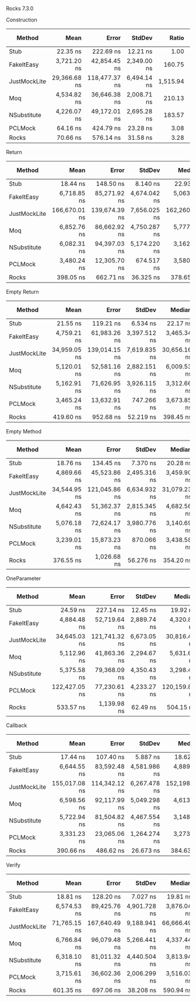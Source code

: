 Rocks 7.3.0

Construction 

| Method       | Mean         | Error         | StdDev      | Ratio    | RatioSD | Gen0   | Gen1   | Allocated | Alloc Ratio |
|------------- |-------------:|--------------:|------------:|---------:|--------:|-------:|-------:|----------:|------------:|
| Stub         |     22.35 ns |     222.69 ns |    12.21 ns |     1.00 |    0.00 |      - |      - |      24 B |        1.00 |
| FakeItEasy   |  3,721.20 ns |  42,854.45 ns | 2,349.00 ns |   160.75 |   15.97 | 0.6700 | 0.0100 |    2964 B |      123.50 |
| JustMockLite | 29,366.68 ns | 118,477.37 ns | 6,494.14 ns | 1,515.94 |  629.67 | 4.1500 |      - |   17389 B |      724.54 |
| Moq          |  4,534.82 ns |  36,646.38 ns | 2,008.71 ns |   210.13 |   44.06 | 0.4900 |      - |    2088 B |       87.00 |
| NSubstitute  |  4,226.07 ns |  49,172.01 ns | 2,695.28 ns |   183.57 |   17.47 | 1.2300 |      - |    5176 B |      215.67 |
| PCLMock      |     64.16 ns |     424.79 ns |    23.28 ns |     3.08 |    0.58 | 0.0300 |      - |     144 B |        6.00 |
| Rocks        |     70.66 ns |     576.14 ns |    31.58 ns |     3.28 |    0.33 | 0.0300 |      - |     144 B |        6.00 |

Return 

| Method       | Mean          | Error         | StdDev       | Median        | Ratio     | RatioSD  | Gen0   | Gen1   | Allocated | Alloc Ratio |
|------------- |--------------:|--------------:|-------------:|--------------:|----------:|---------:|-------:|-------:|----------:|------------:|
| Stub         |      18.44 ns |     148.50 ns |     8.140 ns |      22.93 ns |      1.00 |     0.00 |      - |      - |      24 B |        1.00 |
| FakeItEasy   |   6,718.85 ns |  85,271.92 ns | 4,674.042 ns |   5,063.88 ns |    360.89 |   153.90 | 1.1900 | 0.0100 |    5057 B |      210.71 |
| JustMockLite | 166,670.01 ns | 139,674.39 ns | 7,656.025 ns | 162,260.68 ns | 10,850.83 | 6,155.68 | 8.4500 | 0.0200 |   35306 B |    1,471.08 |
| Moq          |   6,852.76 ns |  86,662.92 ns | 4,750.287 ns |   5,777.26 ns |    358.40 |   147.23 | 0.9400 |      - |    3953 B |      164.71 |
| NSubstitute  |   6,082.31 ns |  94,397.03 ns | 5,174.220 ns |   3,162.29 ns |    332.07 |   195.17 | 1.8200 |      - |    7649 B |      318.71 |
| PCLMock      |   3,480.24 ns |  12,305.70 ns |   674.517 ns |   3,580.26 ns |    212.53 |    81.44 | 0.4400 |      - |    1872 B |       78.00 |
| Rocks        |     398.05 ns |     662.71 ns |    36.325 ns |     378.65 ns |     25.65 |    13.84 | 0.1600 |      - |     680 B |       28.33 |

Empty Return

| Method       | Mean         | Error         | StdDev       | Median       | Ratio    | RatioSD | Gen0   | Gen1   | Allocated | Alloc Ratio |
|------------- |-------------:|--------------:|-------------:|-------------:|---------:|--------:|-------:|-------:|----------:|------------:|
| Stub         |     21.55 ns |     119.21 ns |     6.534 ns |     22.17 ns |     1.00 |    0.00 |      - |      - |      24 B |        1.00 |
| FakeItEasy   |  4,759.21 ns |  61,983.26 ns | 3,397.512 ns |  3,465.34 ns |   205.29 |   91.02 | 0.8700 | 0.0200 |    3836 B |      159.83 |
| JustMockLite | 34,959.05 ns | 139,014.15 ns | 7,619.835 ns | 30,656.16 ns | 1,675.72 |  353.15 | 5.0800 |      - |   21270 B |      886.25 |
| Moq          |  5,120.01 ns |  52,581.16 ns | 2,882.151 ns |  6,009.53 ns |   222.80 |   81.39 | 0.5800 |      - |    2457 B |      102.38 |
| NSubstitute  |  5,162.91 ns |  71,626.95 ns | 3,926.115 ns |  3,312.66 ns |   222.62 |  109.47 | 1.4000 |      - |    5873 B |      244.71 |
| PCLMock      |  3,465.24 ns |  13,632.91 ns |   747.266 ns |  3,673.85 ns |   163.95 |   15.93 | 0.4400 |      - |    1872 B |       78.00 |
| Rocks        |    419.60 ns |     952.68 ns |    52.219 ns |    398.45 ns |    20.37 |    4.78 | 0.1600 |      - |     680 B |       28.33 |

Empty Method

| Method       | Mean         | Error         | StdDev       | Median       | Ratio    | RatioSD | Gen0   | Gen1   | Allocated | Alloc Ratio |
|------------- |-------------:|--------------:|-------------:|-------------:|---------:|--------:|-------:|-------:|----------:|------------:|
| Stub         |     18.76 ns |     134.45 ns |     7.370 ns |     20.28 ns |     1.00 |    0.00 |      - |      - |      24 B |        1.00 |
| FakeItEasy   |  4,869.66 ns |  45,523.86 ns | 2,495.316 ns |  3,459.90 ns |   264.58 |   81.53 | 0.8700 | 0.0200 |    3812 B |      158.83 |
| JustMockLite | 34,544.95 ns | 121,045.86 ns | 6,634.932 ns | 31,079.23 ns | 2,009.40 |  709.52 | 5.0600 |      - |   21166 B |      881.92 |
| Moq          |  4,642.43 ns |  51,362.37 ns | 2,815.345 ns |  4,682.56 ns |   231.19 |   63.20 | 0.5800 |      - |    2432 B |      101.33 |
| NSubstitute  |  5,076.18 ns |  72,624.17 ns | 3,980.776 ns |  3,140.69 ns |   254.53 |  116.34 | 1.4000 |      - |    5873 B |      244.71 |
| PCLMock      |  3,239.01 ns |  15,873.23 ns |   870.066 ns |  3,438.58 ns |   180.12 |   28.82 | 0.4300 |      - |    1832 B |       76.33 |
| Rocks        |    376.55 ns |   1,026.68 ns |    56.276 ns |    354.20 ns |    22.02 |    7.91 | 0.1600 |      - |     672 B |       28.00 |

OneParameter

| Method       | Mean          | Error         | StdDev      | Median        | Ratio    | RatioSD  | Gen0   | Gen1   | Allocated | Alloc Ratio |
|------------- |--------------:|--------------:|------------:|--------------:|---------:|---------:|-------:|-------:|----------:|------------:|
| Stub         |      24.59 ns |     227.14 ns |    12.45 ns |      19.92 ns |     1.00 |     0.00 |      - |      - |      24 B |        1.00 |
| FakeItEasy   |   4,884.48 ns |  52,719.64 ns | 2,889.74 ns |   4,320.82 ns |   192.33 |    34.41 | 0.9000 | 0.0200 |    3949 B |      164.54 |
| JustMockLite |  34,645.03 ns | 121,741.32 ns | 6,673.05 ns |  30,816.46 ns | 1,557.59 |   469.97 | 5.1700 |      - |   21630 B |      901.25 |
| Moq          |   5,112.96 ns |  41,863.36 ns | 2,294.67 ns |   5,631.68 ns |   212.69 |    60.91 | 0.5800 |      - |    2464 B |      102.67 |
| NSubstitute  |   5,375.58 ns |  79,368.09 ns | 4,350.43 ns |   3,298.42 ns |   198.52 |    60.27 | 1.4100 |      - |    5905 B |      246.04 |
| PCLMock      | 122,427.05 ns |  77,230.61 ns | 4,233.27 ns | 120,159.82 ns | 5,743.06 | 2,322.57 | 2.5100 | 2.5000 |   10523 B |      438.46 |
| Rocks        |     533.57 ns |   1,139.98 ns |    62.49 ns |     504.15 ns |    24.46 |     8.42 | 0.1800 |      - |     792 B |       33.00 |

Callback

| Method       | Mean          | Error         | StdDev       | Median        | Ratio    | RatioSD  | Gen0   | Gen1   | Allocated | Alloc Ratio |
|------------- |--------------:|--------------:|-------------:|--------------:|---------:|---------:|-------:|-------:|----------:|------------:|
| Stub         |      17.44 ns |     107.40 ns |     5.887 ns |      18.62 ns |     1.00 |     0.00 |      - |      - |      24 B |        1.00 |
| FakeItEasy   |   6,644.55 ns |  83,592.48 ns | 4,581.986 ns |   4,889.83 ns |   358.33 |   143.23 | 1.2400 | 0.0100 |    5266 B |      219.42 |
| JustMockLite | 155,017.08 ns | 114,342.12 ns | 6,267.478 ns | 152,198.44 ns | 9,673.61 | 3,577.65 | 8.3600 | 0.0200 |   34958 B |    1,456.58 |
| Moq          |   6,598.56 ns |  92,117.99 ns | 5,049.298 ns |   4,613.61 ns |   349.92 |   168.84 | 0.9800 |      - |    4113 B |      171.38 |
| NSubstitute  |   5,722.94 ns |  81,504.82 ns | 4,467.554 ns |   3,148.37 ns |   311.17 |   157.48 | 1.6400 |      - |    6897 B |      287.38 |
| PCLMock      |   3,331.23 ns |  23,065.06 ns | 1,264.274 ns |   3,273.52 ns |   189.87 |    14.19 | 0.4800 |      - |    2040 B |       85.00 |
| Rocks        |     390.66 ns |     486.62 ns |    26.673 ns |     384.63 ns |    24.36 |     9.06 | 0.1800 |      - |     760 B |       31.67 |

Verify

| Method       | Mean         | Error         | StdDev       | Median       | Ratio    | RatioSD  | Gen0   | Gen1   | Allocated | Alloc Ratio |
|------------- |-------------:|--------------:|-------------:|-------------:|---------:|---------:|-------:|-------:|----------:|------------:|
| Stub         |     18.81 ns |     128.20 ns |     7.027 ns |     19.81 ns |     1.00 |     0.00 |      - |      - |      24 B |        1.00 |
| FakeItEasy   |  6,574.53 ns |  89,425.76 ns | 4,901.728 ns |  3,876.04 ns |   332.75 |   144.56 | 1.3200 | 0.0100 |    5587 B |      232.79 |
| JustMockLite | 71,765.15 ns | 167,640.49 ns | 9,188.941 ns | 66,666.49 ns | 4,160.54 | 1,489.21 | 9.7900 |      - |   40966 B |    1,706.92 |
| Moq          |  6,766.84 ns |  96,079.48 ns | 5,266.441 ns |  4,337.44 ns |   334.55 |   151.89 | 0.9700 |      - |    4073 B |      169.71 |
| NSubstitute  |  6,318.10 ns |  81,011.32 ns | 4,440.504 ns |  3,813.94 ns |   323.68 |   130.06 | 1.7800 |      - |    7465 B |      311.04 |
| PCLMock      |  3,715.61 ns |  36,602.36 ns | 2,006.299 ns |  3,516.03 ns |   189.21 |    36.32 | 0.6300 |      - |    2656 B |      110.67 |
| Rocks        |    601.35 ns |     697.06 ns |    38.208 ns |    590.94 ns |    35.17 |    13.22 | 0.1800 |      - |     760 B |       31.67 |
